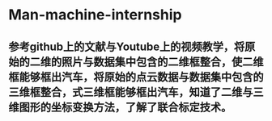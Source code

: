# Man-machine-internship

## 参考github上的文献与Youtube上的视频教学，将原始的二维的照片与数据集中包含的二维框整合，使二维框能够框出汽车，将原始的点云数据与数据集中包含的三维框整合，式三维框能够框出汽车，知道了二维与三维图形的坐标变换方法，了解了联合标定技术。
